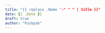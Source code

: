 ```yaml
---
title: "{{ replace .Name "-" " " | title }}"
date: {{ .Date }}
draft: true
author: "Pushpak"
---
```


